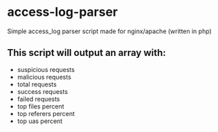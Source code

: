# access-log-parser
Simple access_log parser script made for nginx/apache (written in php)

## This script will output an array with:
- suspicious requests
- malicious requests
- total requests
- success requests
- failed requests
- top files percent
- top referers percent
- top uas percent
